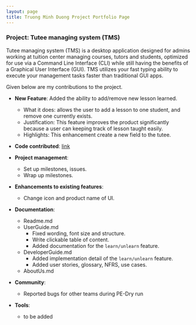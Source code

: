 ```yaml
---
layout: page
title: Truong Minh Duong Project Portfolio Page
---
```


### Project: Tutee managing system (TMS)

Tutee managing system (TMS) is a desktop application designed for admins working at tuition center managing courses, tutors and students, optimized for use via a Command Line Interface (CLI) while still having the benefits of a Graphical User Interface (GUI). TMS utilizes your fast typing ability to execute your management tasks faster than traditional GUI apps.

Given below are my contributions to the project.

* **New Feature**: Added the ability to add/remove new lesson learned.
  * What it does: allows the user to add a lesson to one student, and remove one currently exists.
  * Justification: This feature improves the product significantly because a user can keeping track of lesson taught easily.
  * Highlights: This enhancement create a new field to the tutee.
  <!--* Credits: *{mention here if you reused any code/ideas from elsewhere or if a third-party library is heavily used in the feature so that a reader can make a more accurate judgement of how much effort went into the feature}* -->


* **Code contributed**: [link](https://nus-cs2103-ay2223s2.github.io/tp-dashboard/?search=zhongli5712&breakdown=true&sort=groupTitle%20dsc&sortWithin=title&since=2023-02-17&timeframe=commit&mergegroup=&groupSelect=groupByRepos&checkedFileTypes=docs~functional-code~test-code~other)

* **Project management**:
  * Set up milestones, issues.
  * Wrap up milestones.

* **Enhancements to existing features**:
  * Change icon and product name of UI.

* **Documentation**:
  * Readme.md
  * UserGuide.md
    * Fixed wording, font size and structure.
    * Write clickable table of content.
    * Added documentation for the `learn/unlearn` feature.
  * DeveloperGuide.md
    * Added implementation detail of the `learn/unlearn` feature.
    * Added user stories, glossary, NFRS, use cases.
  * AboutUs.md

* **Community**:
  * Reported bugs for other teams during PE-Dry run

* **Tools**:
  * to be added
